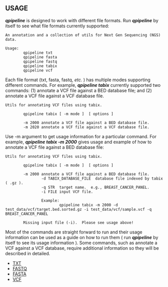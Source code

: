 

## USAGE
**_qpipeline_** is designed to work with different file formats.  Run **_qpipeline_** by itself to see what file formats currently supported:
```
An annotation and a collection of utils for Next Gen Sequencing (NGS) data.

Usage:
        qpipeline txt 
        qpipeline fasta
        qpipeline fastq
        qpipeline tabix
        qpipeline vcf 
```

Each file format (txt, fasta, fastq, _etc._ ) has multiple modes supporting different commands.  For example, **_qpipeline tabix_** currently supported two commands: (1) annotate a VCF file against a BED database file; and (2) annotate a VCF file against a VCF database file.
```
Utils for annotating VCF files using tabix.

        qpipeline tabix [ -m mode ]  [ options ]

        -m 2000 annotate a VCF file against a BED database file.
        -m 2020 annotate a VCF file against a VCF database file.
```

Use -m argument to get usage information for a particular command.  For example, **_qpipeline tabix -m 2000_** gives usage and example of how to annotate a VCF file against a BED database file:
```
Utils for annotating VCF files using tabix.

        qpipeline tabix [ -m mode ]  [ options ]

        -m 2000 annotate a VCF file against a BED database file.
                -d TABIX_DATABASE_FILE  database file indexed by tabix ( .gz ).
                -q STR  target name.  e.g., BREAST_CANCER_PANEL.
                -i FILE input VCF file.

                Example:
                        qpipeline tabix -m 2000 -d test_data/vcf/target.bed.sorted.gz -i test_data/vcf/sample.vcf -q BREAST_CANCER_PANEL

        Missing input file (-i).  Please see usage above!
```

Most of the commands are straight forward to run and their usage information can be used as a guide on how to run them ( run **_qpipeline_** by itself to see its usage information ).  Some commands, such as annotate a VCF against a VCF database, require additional information so they will be described in detailed.  

* [TXT](TXT.md)
* [FASTQ](FASTQ.md)
* [FASTA](FASTA.md)
* [VCF](VCF.md)


